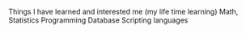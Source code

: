 Things I have learned and interested me (my life time learning)
Math, Statistics
Programming
Database
Scripting languages

